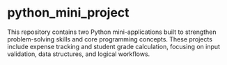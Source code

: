 # python_mini_project
This repository contains two Python mini-applications built to strengthen problem-solving skills and core programming concepts. These projects include expense tracking and student grade calculation, focusing on input validation, data structures, and logical workflows.
